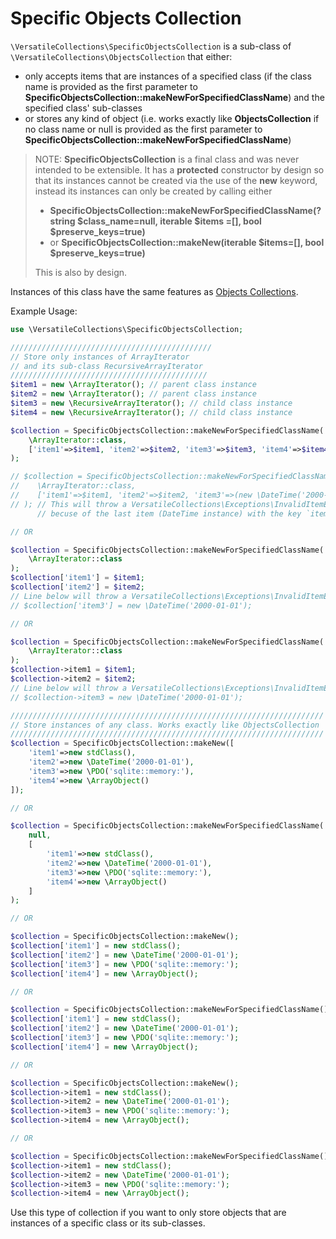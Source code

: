 # Specific Objects Collection

`\VersatileCollections\SpecificObjectsCollection` is a sub-class of `\VersatileCollections\ObjectsCollection`
 that either:
  * only accepts items that are instances of a specified class (if the class name is provided as the first parameter to **SpecificObjectsCollection::makeNewForSpecifiedClassName**) and the specified class' sub-classes
  * or stores any kind of object (i.e. works exactly like **ObjectsCollection** if no class name or null is provided as the first parameter to **SpecificObjectsCollection::makeNewForSpecifiedClassName**) 

> NOTE: **SpecificObjectsCollection** is a final class and was never intended to be extensible. It has a **protected** constructor by design so that its instances cannot be created via the use of the **new** keyword, 
instead its instances can only be created by calling either 
>   * **SpecificObjectsCollection::makeNewForSpecifiedClassName(?string $class_name=null, iterable $items =[], bool $preserve_keys=true)** 
>   * or **SpecificObjectsCollection::makeNew(iterable $items=[], bool $preserve_keys=true)**
> 
> This is also by design.

Instances of this class have the same features as [Objects Collections](ObjectsCollections.md).

Example Usage:

```php
use \VersatileCollections\SpecificObjectsCollection;

/////////////////////////////////////////////
// Store only instances of ArrayIterator 
// and its sub-class RecursiveArrayIterator
////////////////////////////////////////////
$item1 = new \ArrayIterator(); // parent class instance
$item2 = new \ArrayIterator(); // parent class instance
$item3 = new \RecursiveArrayIterator(); // child class instance
$item4 = new \RecursiveArrayIterator(); // child class instance

$collection = SpecificObjectsCollection::makeNewForSpecifiedClassName(
    \ArrayIterator::class, 
    ['item1'=>$item1, 'item2'=>$item2, 'item3'=>$item3, 'item4'=>$item4]
);

// $collection = SpecificObjectsCollection::makeNewForSpecifiedClassName(
//    \ArrayIterator::class, 
//    ['item1'=>$item1, 'item2'=>$item2, 'item3'=>(new \DateTime('2000-01-01'))]
// ); // This will throw a VersatileCollections\Exceptions\InvalidItemException 
      // becuse of the last item (DateTime instance) with the key `item3`

// OR

$collection = SpecificObjectsCollection::makeNewForSpecifiedClassName(
    \ArrayIterator::class
);
$collection['item1'] = $item1;
$collection['item2'] = $item2;
// Line below will throw a VersatileCollections\Exceptions\InvalidItemException
// $collection['item3'] = new \DateTime('2000-01-01');

// OR

$collection = SpecificObjectsCollection::makeNewForSpecifiedClassName(
    \ArrayIterator::class
);
$collection->item1 = $item1;
$collection->item2 = $item2;
// Line below will throw a VersatileCollections\Exceptions\InvalidItemException
// $collection->item3 = new \DateTime('2000-01-01');

//////////////////////////////////////////////////////////////////////
// Store instances of any class. Works exactly like ObjectsCollection
//////////////////////////////////////////////////////////////////////
$collection = SpecificObjectsCollection::makeNew([
    'item1'=>new stdClass(), 
    'item2'=>new \DateTime('2000-01-01'), 
    'item3'=>new \PDO('sqlite::memory:'), 
    'item4'=>new \ArrayObject()
]);

// OR

$collection = SpecificObjectsCollection::makeNewForSpecifiedClassName(
    null,    
    [
        'item1'=>new stdClass(), 
        'item2'=>new \DateTime('2000-01-01'), 
        'item3'=>new \PDO('sqlite::memory:'), 
        'item4'=>new \ArrayObject()
    ]
);

// OR

$collection = SpecificObjectsCollection::makeNew();
$collection['item1'] = new stdClass();
$collection['item2'] = new \DateTime('2000-01-01');
$collection['item3'] = new \PDO('sqlite::memory:');
$collection['item4'] = new \ArrayObject();

// OR

$collection = SpecificObjectsCollection::makeNewForSpecifiedClassName();
$collection['item1'] = new stdClass();
$collection['item2'] = new \DateTime('2000-01-01');
$collection['item3'] = new \PDO('sqlite::memory:');
$collection['item4'] = new \ArrayObject();

// OR

$collection = SpecificObjectsCollection::makeNew();
$collection->item1 = new stdClass();
$collection->item2 = new \DateTime('2000-01-01');
$collection->item3 = new \PDO('sqlite::memory:');
$collection->item4 = new \ArrayObject();

// OR

$collection = SpecificObjectsCollection::makeNewForSpecifiedClassName();
$collection->item1 = new stdClass();
$collection->item2 = new \DateTime('2000-01-01');
$collection->item3 = new \PDO('sqlite::memory:');
$collection->item4 = new \ArrayObject();
```

Use this type of collection if you want to only store objects that are 
instances of a specific class or its sub-classes. 
